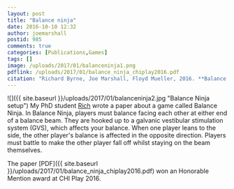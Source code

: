 ```yaml
---
layout: post
title: "Balance ninja"
date: 2016-10-10 12:32
author: joemarshall
postid: 985
comments: true
categories: [Publications,Games]
tags: []
image: /uploads/2017/01/balanceninja1.png
pdflink: /uploads/2017/01/balance_ninja_chiplay2016.pdf
citation: "Richard Byrne, Joe Marshall, Floyd Mueller, 2016. **Balance ninja: towards the design of digital vertigo games via galvanic vestibular stimulation.** *CHI Play 2016*, **Honorable mention (top 5% of submissions)**"
---
```

![]({{ site.baseurl }}/uploads/2017/01/balanceninja2.jpg "Balance Ninja setup")
My PhD student [Rich](http://www.richbyrne.co.uk/) wrote a paper about a game called Balance Ninja. In Balance Ninja, players must balance facing each other at either end of a balance beam. They are hooked up to a galvanic vestibular stimulation system (GVS), which affects your balance. When one player leans to the side, the other player's balance is affected in the opposite direction. Players must battle to make the other player fall off whilst staying on the beam themselves.

The paper [PDF]({{ site.baseurl }}/uploads/2017/01/balance_ninja_chiplay2016.pdf) won an Honorable Mention award at CHI Play 2016. 

